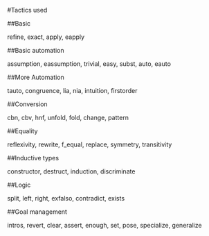 #Tactics used

##Basic

refine, exact, apply, eapply

##Basic automation

assumption, eassumption, trivial, easy, subst, auto, eauto

##More Automation

tauto, congruence, lia, nia, intuition, firstorder

##Conversion

cbn, cbv, hnf, unfold, fold, change, pattern

##Equality

reflexivity, rewrite, f_equal, replace, symmetry, transitivity

##Inductive types

constructor, destruct, induction, discriminate

##Logic

split, left, right, exfalso, contradict, exists

##Goal management

intros, revert, clear, assert, enough, set, pose, specialize, generalize
